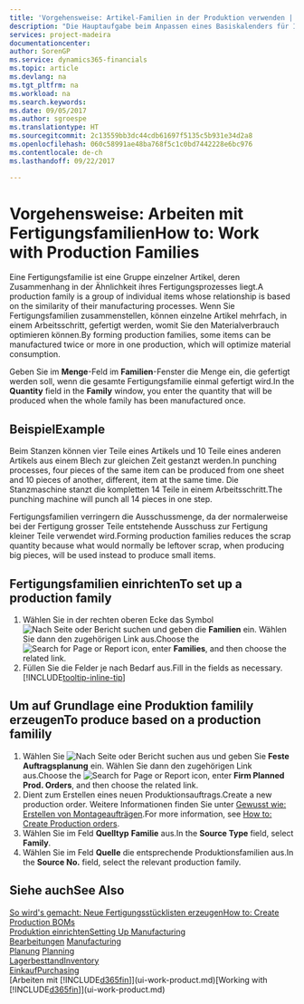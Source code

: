 ```yaml
---
title: 'Vorgehensweise: Artikel-Familien in der Produktion verwenden | Microsoft Docs'
description: "Die Hauptaufgabe beim Anpassen eines Basiskalenders für Ihre Firma oder einen Ihrer Geschäftspartner ist, alle Änderungen am Status der Daten als freie Tage oder Arbeitstage einzugeben."
services: project-madeira
documentationcenter: 
author: SorenGP
ms.service: dynamics365-financials
ms.topic: article
ms.devlang: na
ms.tgt_pltfrm: na
ms.workload: na
ms.search.keywords: 
ms.date: 09/05/2017
ms.author: sgroespe
ms.translationtype: HT
ms.sourcegitcommit: 2c13559bb3dc44cdb61697f5135c5b931e34d2a8
ms.openlocfilehash: 060c58991ae48ba768f5c1c0bd7442228e6bc976
ms.contentlocale: de-ch
ms.lasthandoff: 09/22/2017

---
```

# <a name="how-to-work-with-production-families"></a><span data-ttu-id="5b163-103">Vorgehensweise: Arbeiten mit Fertigungsfamilien</span><span class="sxs-lookup"><span data-stu-id="5b163-103">How to: Work with Production Families</span></span>
<span data-ttu-id="5b163-104">Eine Fertigungsfamilie ist eine Gruppe einzelner Artikel, deren Zusammenhang in der Ähnlichkeit ihres Fertigungsprozesses liegt.</span><span class="sxs-lookup"><span data-stu-id="5b163-104">A production family is a group of individual items whose relationship is based on the similarity of their manufacturing processes.</span></span> <span data-ttu-id="5b163-105">Wenn Sie Fertigungsfamilien zusammenstellen, können einzelne Artikel mehrfach, in einem Arbeitsschritt, gefertigt werden, womit Sie den Materialverbrauch optimieren können.</span><span class="sxs-lookup"><span data-stu-id="5b163-105">By forming production families, some items can be manufactured twice or more in one production, which will optimize material consumption.</span></span>

<span data-ttu-id="5b163-106">Geben Sie im **Menge**-Feld im **Familien**-Fenster die Menge ein, die gefertigt werden soll, wenn die gesamte Fertigungsfamilie einmal gefertigt wird.</span><span class="sxs-lookup"><span data-stu-id="5b163-106">In the **Quantity** field in the **Family** window, you enter the quantity that will be produced when the whole family has been manufactured once.</span></span>

## <a name="example"></a><span data-ttu-id="5b163-107">Beispiel</span><span class="sxs-lookup"><span data-stu-id="5b163-107">Example</span></span>
<span data-ttu-id="5b163-108">Beim Stanzen können vier Teile eines Artikels und 10 Teile eines anderen Artikels aus einem Blech zur gleichen Zeit gestanzt werden.</span><span class="sxs-lookup"><span data-stu-id="5b163-108">In punching processes, four pieces of the same item can be produced from one sheet and 10 pieces of another, different, item at the same time.</span></span> <span data-ttu-id="5b163-109">Die Stanzmaschine stanzt die kompletten 14 Teile in einem Arbeitsschritt.</span><span class="sxs-lookup"><span data-stu-id="5b163-109">The punching machine will punch all 14 pieces in one step.</span></span>

<span data-ttu-id="5b163-110">Fertigungsfamilien verringern die Ausschussmenge, da der normalerweise bei der Fertigung grosser Teile entstehende Ausschuss zur Fertigung kleiner Teile verwendet wird.</span><span class="sxs-lookup"><span data-stu-id="5b163-110">Forming production families reduces the scrap quantity because what would normally be leftover scrap, when producing big pieces, will be used instead to produce small items.</span></span>

## <a name="to-set-up-a-production-family"></a><span data-ttu-id="5b163-111">Fertigungsfamilien einrichten</span><span class="sxs-lookup"><span data-stu-id="5b163-111">To set up a production family</span></span>
1. <span data-ttu-id="5b163-112">Wählen Sie in der rechten oberen Ecke das Symbol ![Nach Seite oder Bericht suchen](media/ui-search/search_small.png "Nach Seite oder Bericht suchen") und geben die **Familien** ein. Wählen Sie dann den zugehörigen Link aus.</span><span class="sxs-lookup"><span data-stu-id="5b163-112">Choose the ![Search for Page or Report](media/ui-search/search_small.png "Search for Page or Report icon") icon, enter **Families**, and then choose the related link.</span></span>
2. <span data-ttu-id="5b163-113">Füllen Sie die Felder je nach Bedarf aus.</span><span class="sxs-lookup"><span data-stu-id="5b163-113">Fill in the fields as necessary.</span></span> [!INCLUDE[tooltip-inline-tip](includes/tooltip-inline-tip_md.md)]

## <a name="to-produce-based-on-a-production-familily"></a><span data-ttu-id="5b163-114">Um auf Grundlage eine Produktion familily erzeugen</span><span class="sxs-lookup"><span data-stu-id="5b163-114">To produce based on a production familily</span></span>
1. <span data-ttu-id="5b163-115">Wählen Sie ![Nach Seite oder Bericht suchen](media/ui-search/search_small.png "Symbol nach Seite oder Bericht suchen ") aus und geben Sie **Feste Auftragsplanung** ein. Wählen Sie dann den zugehörigen Link aus.</span><span class="sxs-lookup"><span data-stu-id="5b163-115">Choose the ![Search for Page or Report](media/ui-search/search_small.png "Search for Page or Report icon") icon, enter **Firm Planned Prod. Orders**, and then choose the related link.</span></span>
2. <span data-ttu-id="5b163-116">Dient zum Erstellen eines neuen Produktionsauftrags.</span><span class="sxs-lookup"><span data-stu-id="5b163-116">Create a new production order.</span></span> <span data-ttu-id="5b163-117">Weitere Informationen finden Sie unter [Gewusst wie: Erstellen von Montageaufträgen](production-how-to-create-production-orders.md).</span><span class="sxs-lookup"><span data-stu-id="5b163-117">For more information, see [How to: Create Production orders](production-how-to-create-production-orders.md).</span></span>
3. <span data-ttu-id="5b163-118">Wählen Sie im Feld **Quelltyp** **Familie** aus.</span><span class="sxs-lookup"><span data-stu-id="5b163-118">In the **Source Type** field, select **Family**.</span></span>  
4. <span data-ttu-id="5b163-119">Wählen Sie im Feld **Quelle** die entsprechende Produktionsfamilien aus.</span><span class="sxs-lookup"><span data-stu-id="5b163-119">In the **Source No.** field, select the relevant production family.</span></span>

## <a name="see-also"></a><span data-ttu-id="5b163-120">Siehe auch</span><span class="sxs-lookup"><span data-stu-id="5b163-120">See Also</span></span>
[<span data-ttu-id="5b163-121">So wird's gemacht: Neue Fertigungsstücklisten erzeugen</span><span class="sxs-lookup"><span data-stu-id="5b163-121">How to: Create Production BOMs</span></span>](production-how-to-create-production-boms.md)  
[<span data-ttu-id="5b163-122">Produktion einrichten</span><span class="sxs-lookup"><span data-stu-id="5b163-122">Setting Up Manufacturing</span></span>](production-configure-production-processes.md)  
<span data-ttu-id="5b163-123">[Bearbeitungen](production-manage-manufacturing.md)  </span><span class="sxs-lookup"><span data-stu-id="5b163-123">[Manufacturing](production-manage-manufacturing.md)  </span></span>  
<span data-ttu-id="5b163-124">[Planung](production-planning.md) </span><span class="sxs-lookup"><span data-stu-id="5b163-124">[Planning](production-planning.md) </span></span>  
[<span data-ttu-id="5b163-125">Lagerbesttand</span><span class="sxs-lookup"><span data-stu-id="5b163-125">Inventory</span></span>](inventory-manage-inventory.md)  
[<span data-ttu-id="5b163-126">Einkauf</span><span class="sxs-lookup"><span data-stu-id="5b163-126">Purchasing</span></span>](purchasing-manage-purchasing.md)  
<span data-ttu-id="5b163-127">[Arbeiten mit [!INCLUDE[d365fin](includes/d365fin_md.md)]](ui-work-product.md)</span><span class="sxs-lookup"><span data-stu-id="5b163-127">[Working with [!INCLUDE[d365fin](includes/d365fin_md.md)]](ui-work-product.md)</span></span>


